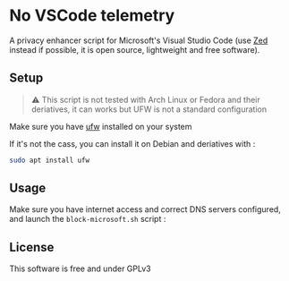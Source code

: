 # No VSCode telemetry

A privacy enhancer script for Microsoft's Visual Studio Code (use [Zed](https://zed.dev/) instead if possible, it is open source, lightweight and free software).

## Setup

> :warning: This script is not tested with Arch Linux or Fedora and their deriatives, it can works but UFW is not a standard configuration

Make sure you have [ufw](https://wiki.debian.org/Uncomplicated%20Firewall%20%28ufw%29) installed on your system

If it's not the cass, you can install it on Debian and deriatives with :

```bash
sudo apt install ufw
```

## Usage

Make sure you have internet access and correct DNS servers configured, and launch the `block-microsoft.sh` script :


## License

This software is free and under GPLv3